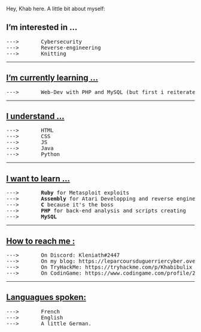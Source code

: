 Hey, Khab here. A little bit about myself:

<h2>I’m interested in ...</h2>
<pre>
--->       Cybersecurity
--->       Reverse-engineering
--->       Knitting
</pre>
<hr>

<h2><u>I’m currently learning ... </u></h2>
<pre>
--->       Web-Dev with PHP and MySQL (but first i reiterate my knowings in HTML/CSS/JS)
</pre>

<hr>


<h2><u>I understand ...</u></h2>
<pre>
--->       HTML
--->       CSS
--->       JS
--->       Java
--->       Python
</pre>


<hr>


<h2><u>I want to learn ...</u></h2>
<pre>
--->       <b>Ruby</b> for Metasploit exploits
--->       <b>Assembly</b> for Atari Developping and reverse engineering
--->       <b>C</b> because it's the boss
--->       <b>PHP</b> for back-end analysis and scripts creating
--->       <b>MySQL</b>
</pre>
<hr>


<h2><u>How to reach me :</u></h2>
<pre>
--->       On Discord: Kleniath#2447
--->       On my blog: https://leparcoursduguerriercyber.over-blog.com/
--->       On TryHackMe: https://tryhackme.com/p/Khabibulix
--->       On CodinGame: https://www.codingame.com/profile/26827b623da3faae93412641ebcb3aff3283224
</pre>

<hr>


<h2><u> Languagues spoken: </u></h2>
<pre>
--->       French
--->       English
--->       A little German.
</pre>
<!---
Khabibulix/Khabibulix is a ✨ special ✨ repository because its `README.md` (this file) appears on your GitHub profile.
You can click the Preview link to take a look at your changes.
--->
